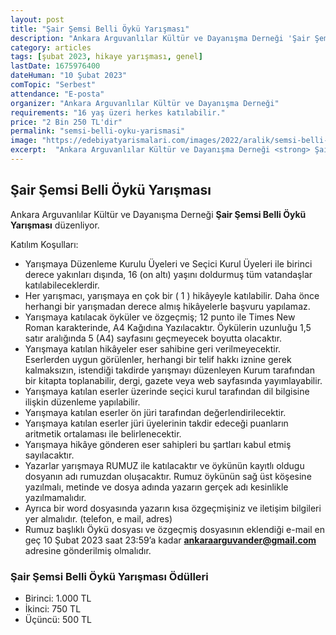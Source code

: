 ```yaml
---
layout: post
title: "Şair Şemsi Belli Öykü Yarışması"
description: "Ankara Arguvanlılar Kültür ve Dayanışma Derneği 'Şair Şemsi Belli Öykü Yarışması' düzenliyor."
category: articles
tags: [şubat 2023, hikaye yarışması, genel]
lastDate: 1675976400
dateHuman: "10 Şubat 2023"
comTopic: "Serbest"
attendance: "E-posta"
organizer: "Ankara Arguvanlılar Kültür ve Dayanışma Derneği"
requirements: "16 yaş üzeri herkes katılabilir."
price: "2 Bin 250 TL'dir"
permalink: "semsi-belli-oyku-yarismasi"
image: "https://edebiyatyarismalari.com/images/2022/aralik/semsi-belli-oyku-yarismasi.jpg"
excerpt:  "Ankara Arguvanlılar Kültür ve Dayanışma Derneği <strong> Şair Şemsi Belli Öykü Yarışması </strong> düzenliyor."
---
```


## Şair Şemsi Belli Öykü Yarışması
Ankara Arguvanlılar Kültür ve Dayanışma Derneği **Şair Şemsi Belli Öykü Yarışması** düzenliyor.  

Katılım Koşulları:
- Yarışmaya Düzenleme Kurulu Üyeleri ve Seçici Kurul Üyeleri ile birinci derece yakınları dışında, 16 (on altı) yaşını doldurmuş tüm vatandaşlar katılabileceklerdir.
- Her yarışmacı, yarışmaya en çok bir ( 1 ) hikâyeyle katılabilir. Daha önce herhangi bir yarışmadan derece almış hikâyelerle başvuru yapılamaz.
- Yarışmaya katılacak öyküler ve özgeçmiş; 12 punto ile Times New Roman karakterinde, A4 Kağıdına Yazılacaktır. Öykülerin uzunluğu 1,5 satır aralığında 5 (A4) sayfasını geçmeyecek boyutta olacaktır.
- Yarışmaya katılan hikâyeler eser sahibine geri verilmeyecektir. Eserlerden uygun görülenler, herhangi bir telif hakkı iznine gerek kalmaksızın, istendiği takdirde yarışmayı düzenleyen Kurum tarafından bir kitapta toplanabilir, dergi, gazete veya web sayfasında yayımlayabilir.
- Yarışmaya katılan eserler üzerinde seçici kurul tarafından dil bilgisine ilişkin düzenleme yapılabilir.
- Yarışmaya katılan eserler ön jüri tarafından değerlendirilecektir.
- Yarışmaya katılan eserler jüri üyelerinin takdir edeceği puanların aritmetik ortalaması ile belirlenecektir.
- Yarışmaya hikâye gönderen eser sahipleri bu şartları kabul etmiş sayılacaktır.
- Yazarlar yarışmaya RUMUZ ile katılacaktır ve öykünün kayıtlı oldugu dosyanın adı rumuzdan oluşacaktır. Rumuz öykünün sağ üst köşesine yazılmalı, metinde ve dosya adında yazarın gerçek adı kesinlikle yazılmamalıdır.
- Ayrıca bir word dosyasında yazarın kısa özgeçmişiniz ve iletişim bilgileri yer almalıdır. (telefon, e mail, adres)
- Rumuz başlıklı Öykü dosyası ve özgeçmiş dosyasının eklendiği e-mail en geç 10 Şubat 2023 saat 23:59’a kadar **ankaraarguvander@gmail.com** adresine gönderilmiş olmalıdır.


### Şair Şemsi Belli Öykü Yarışması Ödülleri
- Birinci: 1.000 TL
- İkinci: 750 TL
- Üçüncü: 500 TL